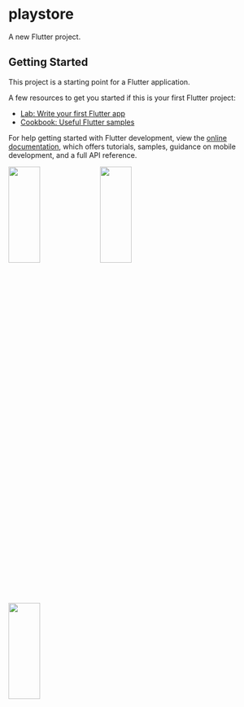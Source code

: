 # playstore

A new Flutter project.

## Getting Started

This project is a starting point for a Flutter application.

A few resources to get you started if this is your first Flutter project:

- [Lab: Write your first Flutter app](https://docs.flutter.dev/get-started/codelab)
- [Cookbook: Useful Flutter samples](https://docs.flutter.dev/cookbook)

For help getting started with Flutter development, view the
[online documentation](https://docs.flutter.dev/), which offers tutorials,
samples, guidance on mobile development, and a full API reference.
<p>
<img src ="https://user-images.githubusercontent.com/114208599/227085979-7d5e4792-1367-491a-8c34-577fa874e614.png" width=35% height=22%>
<img src ="https://user-images.githubusercontent.com/114208599/227085684-79a3efd5-2523-4cd6-a960-1e7d47f1acd8.png"width=35% height=22%>
<img src ="https://user-images.githubusercontent.com/114208599/227086289-03b8c217-42ad-4dca-b3ef-68eed5fbdf4d.png" width=35% height=22%>

</p>
